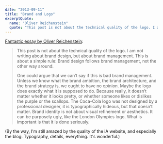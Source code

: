 ```yaml
---
date: "2013-09-11"
title: "Brand and Logo"
excerptQuote:
  name: "Oliver Reichenstein"
  quote: "This post is not about the technical quality of the logo. I am not writing about brand design, but about brand management. This is about a simple rule: Brand design follows brand management, not the other way around."
---
```


[Fantastic essay by Oliver Reichenstein](http://ia.net/blog/logo-bullshit-co-inc/):

> This post is not about the technical quality of the logo. I am not writing about brand design, but about brand management. This is about a simple rule: Brand design follows brand management, not the other way around.
>
> One could argue that we can’t say if this is bad brand management. Unless we know what the brand ambition, the brand architecture, and the brand strategy is, we ought to have no opinion. Maybe the logo does exactly what it is supposed to do. Because really, it doesn’t matter whether it looks pretty, or whether someone likes or dislikes the purple or the scallops. The Coca-Cola logo was not designed by a professional designer, it is typographically hideous, but that doesn’t matter. Brand identity is not about visual refinement or aesthetics. It can be purposely ugly, like the London Olympics logo. What is important is that it is done seriously.

(By the way, I'm still amazed by the quality of the iA website, and especially the blog. Typography, details, everything. It's wonderful.)
